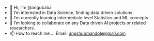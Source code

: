 - 👋 Hi, I’m @angubaba
- 👀 I’m interested in Data Science, finding data driven solutions.
- 🌱 I’m currently learning Intermediate level Statistics and ML concepts.
- 💞️ I’m looking to collaborate on any Data driven AI projects or related researchers.
- 📫 How to reach me ... Email: angshubmandol@gmail.com

<!---
angubaba/angubaba is a ✨ special ✨ repository because its `README.md` (this file) appears on your GitHub profile.
You can click the Preview link to take a look at your changes.
--->
